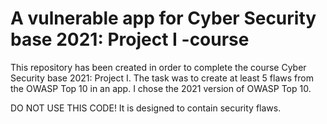 # A vulnerable app for Cyber Security base 2021: Project I -course

This repository has been created in order to complete the course Cyber Security base 2021: Project I. The task was to create at least 5 flaws from the OWASP Top 10 in an app. I chose the 2021 version of OWASP Top 10.

DO NOT USE THIS CODE! It is designed to contain security flaws.

